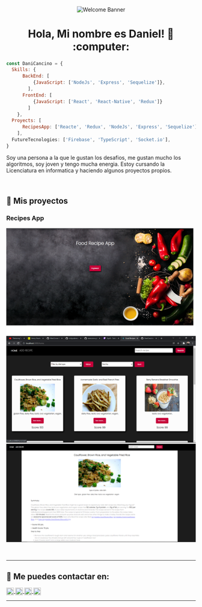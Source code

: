 <div align = 'center'><img src='https://miro.medium.com/max/1360/0*gqO3slLmGb4mUeje.gif' alt='Welcome Banner'  align='center' /></div>
<h1 align="center"> Hola, Mi nombre es Daniel! 👋 :computer: </h1>

```js
const DaniCancino = {
  Skills: {
      BackEnd: [
          {JavaScript: ['NodeJs', 'Express', 'Sequelize']},
        ],
      FrontEnd: [
          {JavaScript: ['React', 'React-Native', 'Redux']}
        ]
    },
  Proyects: [
      RecipesApp: ['Reacte', 'Redux', 'NodeJs', 'Express', 'Sequelize']},
    ],
  FutureTecnologies: ['Firebase', 'TypeScript', 'Socket.io'],
}
```
<div>
  <p>
    Soy una persona a la que le gustan los desafios, me gustan mucho los algoritmos, soy joven y tengo mucha energia.
    Estoy cursando la Licenciatura en informatica y haciendo algunos proyectos propios.  
  </p>
</div>
&nbsp;

## :pushpin: Mis proyectos
<h3>Recipes App</h3>
<p>
  <a><img src="./assets/pag1.png"></a>
  <a><img src="./assets/pag2.png"></a>
  <a><img src="./assets/pag3.png"></a>
</p> 
&nbsp;
<hr />

## :paperclip: Me puedes contactar en:

<p>
    <a href="https://www.linkedin.com/in/danicancino-dev/">
      <img align="center" src="https://cdn.jsdelivr.net/npm/simple-icons@3.0.1/icons/linkedin.svg" height="20" width="20" />
    </a>
  <a href="mailto:zieteweb@gmail.com" >
    <img align="center" src="https://cdn.jsdelivr.net/npm/simple-icons@3.0.1/icons/gmail.svg" height="20" width="20">
  </a>
    <a href="https://twitter.com/ziete_77">
      <img align="center" src="https://cdn.jsdelivr.net/npm/simple-icons@3.0.1/icons/twitter.svg" height="20" width="20" />
    </a>
    <a href="https://github.com/DaniCancino">
      <img align="center" src="https://cdn.jsdelivr.net/npm/simple-icons@3.0.1/icons/github.svg" height="20" width="20" />
    </a>
<p/>

<hr/>
